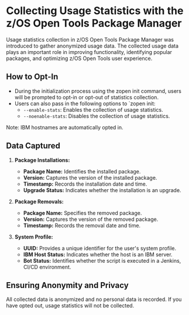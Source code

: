 # Collecting Usage Statistics with the z/OS Open Tools Package Manager

Usage statistics collection in z/OS Open Tools Package Manager was introduced to gather anonymized usage data. 
The collected usage data plays an important role in improving functionality, identifying popular packages, and optimizing z/OS Open Tools user experience.

## How to Opt-In

* During the initialization process using the zopen init command, users will be prompted to opt-in or opt-out of statistics collection.
* Users can also pass in the following options to `zopen init:
  * `--enable-stats`: Enables the collection of usage statistics.
  * `--noenable-stats`: Disables the collection of usage statistics.

Note: IBM hostnames are automatically opted in.

## Data Captured
1. **Package Installations:**
   - **Package Name:** Identifies the installed package.
   - **Version:** Captures the version of the installed package.
   - **Timestamp:** Records the installation date and time.
   - **Upgrade Status:** Indicates whether the installation is an upgrade.

2. **Package Removals:**
   - **Package Name:** Specifies the removed package.
   - **Version:** Captures the version of the removed package.
   - **Timestamp:** Records the removal date and time.

3. **System Profile:**
   - **UUID:** Provides a unique identifier for the user's system profile.
   - **IBM Host Status:** Indicates whether the host is an IBM server.
   - **Bot Status:** Identifies whether the script is executed in a Jenkins, CI/CD environment.

## Ensuring Anonymity and Privacy

All collected data is anonymized and no personal data is recorded. If you have opted out, usage statistics will not be collected.
